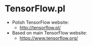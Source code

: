 # TensorFlow.pl

* Polish TensorFlow website:
  * http://tensorflow.pl/
* Based on main TensorFlow website:
  * https://www.tensorflow.org/
